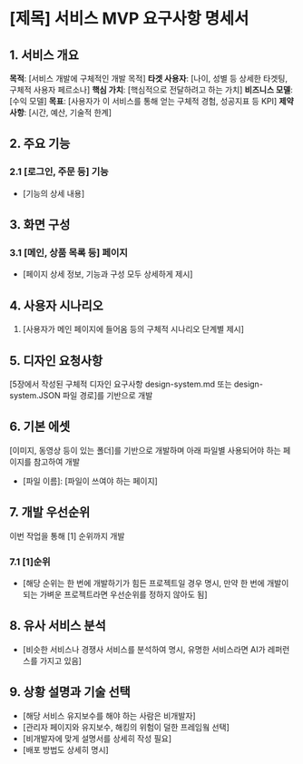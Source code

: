 # [제목] 서비스 MVP 요구사항 명세서

## 1. 서비스 개요
**목적**: [서비스 개발에 구체적인 개발 목적]
**타겟 사용자**: [나이, 성별 등 상세한 타겟팅, 구체적 사용자 페르소나]
**핵심 가치**: [핵심적으로 전달하려고 하는 가치]
**비즈니스 모델**: [수익 모델]
**목표**: [사용자가 이 서비스를 통해 얻는 구체적 경험, 성공지표 등 KPI]
**제약사항**: [시간, 예산, 기술적 한계]

## 2. 주요 기능
### 2.1 [로그인, 주문 등] 기능
- [기능의 상세 내용]

## 3. 화면 구성
### 3.1 [메인, 상품 목록 등] 페이지
- [페이지 상세 정보, 기능과 구성 모두 상세하게 제시]

## 4. 사용자 시나리오
1. [사용자가 메인 페이지에 들어옴 등의 구체적 시나리오 단계별 제시]

## 5. 디자인 요청사항
[5장에서 작성된 구체적 디자인 요구사항 design-system.md 또는 design-system.JSON 파일 경로]를 기반으로 개발

## 6. 기본 에셋
[이미지, 동영상 등이 있는 폴더]를 기반으로 개발하며 아래 파일별 사용되어야 하는 페이지를 참고하여 개발
- [파일 이름]: [파일이 쓰여야 하는 페이지]

## 7. 개발 우선순위
이번 작업을 통해 [1] 순위까지 개발
### 7.1 [1]순위
- [해당 순위는 한 번에 개발하기가 힘든 프로젝트일 경우 명시, 만약 한 번에 개발이 되는 가벼운 프로젝트라면 우선순위를 정하지 않아도 됨]

## 8. 유사 서비스 분석
- [비슷한 서비스나 경쟁사 서비스를 분석하여 명시, 유명한 서비스라면 AI가 레퍼런스를 가지고 있음]

## 9. 상황 설명과 기술 선택
- [해당 서비스 유지보수를 해야 하는 사람은 비개발자]
- [관리자 페이지와 유지보수, 해킹의 위험이 덜한 프레임웤 선택]
- [비개발자에 맞게 설명서를 상세히 작성 필요]
- [배포 방법도 상세히 명시]